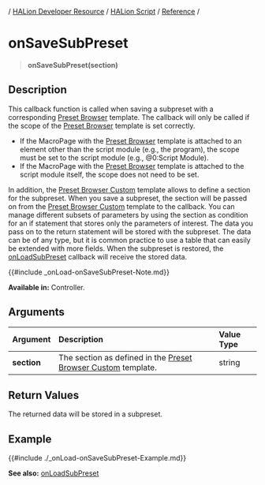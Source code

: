 / [HALion Developer Resource](../../HALion-Developer-Resource.md) / [HALion Script](./HALion-Script.md) / [Reference](./Reference.md) /

# onSaveSubPreset

>**onSaveSubPreset(section)**

## Description

This callback function is called when saving a subpreset with a corresponding [Preset Browser](../../HALion-Macro-Page/pages/Preset-Browser.md) template. The callback will only be called if the scope of the [Preset Browser](../../HALion-Macro-Page/pages/Preset-Browser.md) template is set correctly.

* If the MacroPage with the [Preset Browser](../../HALion-Macro-Page/pages/Preset-Browser.md) template is attached to an element other than the script module (e.g., the program), the scope must be set to the script module (e.g., @0:Script Module).
* If the MacroPage with the [Preset Browser](../../HALion-Macro-Page/pages/Preset-Browser.md) template is attached to the script module itself, the scope does not need to be set.

In addition, the [Preset Browser Custom](../../HALion-Macro-Page/pages/Preset-Browser-Custom.md) template allows to define a section for the subpreset. When you save a subpreset, the section will be passed on from the [Preset Browser Custom](../../HALion-Macro-Page/pages/Preset-Browser-Custom.md) template to the callback. You can manage different subsets of parameters by using the section as condition for an if statement that stores only the parameters of interest. The data you pass on to the return statement will be stored with the subpreset. The data can be of any type, but it is common practice to use a table that can easily be extended with more fields. When the subpreset is restored, the [onLoadSubPreset](./onLoadSubPreset.md) callback will receive the stored data.

{{#include _onLoad-onSaveSubPreset-Note.md}}

**Available in:** Controller.

## Arguments

|Argument|Description|Value Type|
|:-|:-|:-|
|**section**|The section as defined in the [Preset Browser Custom](../../HALion-Macro-Page/pages/Preset-Browser-Custom.md) template.|string|

## Return Values

The returned data will be stored in a subpreset.

## Example

{{#include ./_onLoad-onSaveSubPreset-Example.md}}

**See also:** [onLoadSubPreset](./onLoadSubPreset.md)